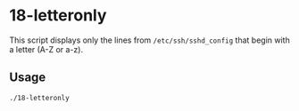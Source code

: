 # 18-letteronly

This script displays only the lines from `/etc/ssh/sshd_config` that begin with a letter (A-Z or a-z).

## Usage

```bash
./18-letteronly
